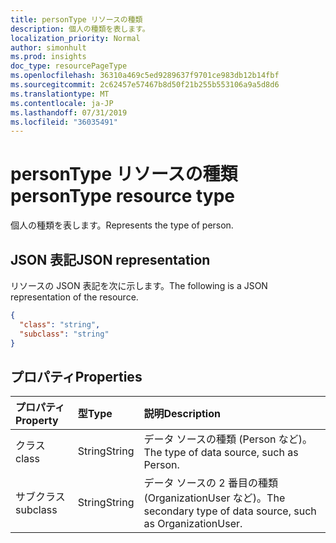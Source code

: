 ```yaml
---
title: personType リソースの種類
description: 個人の種類を表します。
localization_priority: Normal
author: simonhult
ms.prod: insights
doc_type: resourcePageType
ms.openlocfilehash: 36310a469c5ed9289637f9701ce983db12b14fbf
ms.sourcegitcommit: 2c62457e57467b8d50f21b255b553106a9a5d8d6
ms.translationtype: MT
ms.contentlocale: ja-JP
ms.lasthandoff: 07/31/2019
ms.locfileid: "36035491"
---
```

# <a name="persontype-resource-type"></a><span data-ttu-id="0f8fb-103">personType リソースの種類</span><span class="sxs-lookup"><span data-stu-id="0f8fb-103">personType resource type</span></span>

<span data-ttu-id="0f8fb-104">個人の種類を表します。</span><span class="sxs-lookup"><span data-stu-id="0f8fb-104">Represents the type of person.</span></span>


## <a name="json-representation"></a><span data-ttu-id="0f8fb-105">JSON 表記</span><span class="sxs-lookup"><span data-stu-id="0f8fb-105">JSON representation</span></span>

<span data-ttu-id="0f8fb-106">リソースの JSON 表記を次に示します。</span><span class="sxs-lookup"><span data-stu-id="0f8fb-106">The following is a JSON representation of the resource.</span></span>

<!-- {
  "blockType": "resource",
  "optionalProperties": [

  ],
  "@odata.type": "microsoft.graph.personType"
}-->

```json
{
  "class": "string",
  "subclass": "string"
}

```
## <a name="properties"></a><span data-ttu-id="0f8fb-107">プロパティ</span><span class="sxs-lookup"><span data-stu-id="0f8fb-107">Properties</span></span>
| <span data-ttu-id="0f8fb-108">プロパティ</span><span class="sxs-lookup"><span data-stu-id="0f8fb-108">Property</span></span>     | <span data-ttu-id="0f8fb-109">型</span><span class="sxs-lookup"><span data-stu-id="0f8fb-109">Type</span></span>   |<span data-ttu-id="0f8fb-110">説明</span><span class="sxs-lookup"><span data-stu-id="0f8fb-110">Description</span></span>|
|:---------------|:--------|:----------|
|<span data-ttu-id="0f8fb-111">クラス</span><span class="sxs-lookup"><span data-stu-id="0f8fb-111">class</span></span>|<span data-ttu-id="0f8fb-112">String</span><span class="sxs-lookup"><span data-stu-id="0f8fb-112">String</span></span>|<span data-ttu-id="0f8fb-113">データ ソースの種類 (Person など)。</span><span class="sxs-lookup"><span data-stu-id="0f8fb-113">The type of data source, such as Person.</span></span>|
|<span data-ttu-id="0f8fb-114">サブクラス</span><span class="sxs-lookup"><span data-stu-id="0f8fb-114">subclass</span></span>|<span data-ttu-id="0f8fb-115">String</span><span class="sxs-lookup"><span data-stu-id="0f8fb-115">String</span></span>|<span data-ttu-id="0f8fb-116">データ ソースの 2 番目の種類 (OrganizationUser など)。</span><span class="sxs-lookup"><span data-stu-id="0f8fb-116">The secondary type of data source, such as OrganizationUser.</span></span>|

<!-- uuid: 8fcb5dbc-d5aa-4681-8e31-b001d5168d79
2015-10-25 14:57:30 UTC -->
<!-- {
  "type": "#page.annotation",
  "description": "personType resource",
  "keywords": "",
  "section": "documentation",
  "tocPath": ""
}-->
